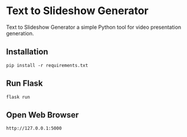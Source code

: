 # Text to Slideshow Generator
Text to Slideshow Generator a simple Python tool for video presentation generation.

## Installation
`pip install -r requirements.txt`

## Run Flask
`flask run`

## Open Web Browser
`http://127.0.0.1:5000`